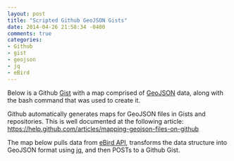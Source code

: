 ```yaml
---
layout: post
title: "Scripted Github GeoJSON Gists"
date: 2014-04-26 21:58:34 -0400
comments: true
categories: 
- Github
- gist
- geojson
- jq
- eBird
---
```

Below is a Github [Gist](https://gist.github.com/nhoag/9995803) with a map comprised of [GeoJSON](http://geojson.org/) data, along with the bash command that was used to create it.

Github automatically generates maps for GeoJSON files in Gists and repositories. This is well documented at the following article: https://help.github.com/articles/mapping-geojson-files-on-github

The map below pulls data from [eBird API](https://confluence.cornell.edu/display/CLOISAPI/eBird+API+1.1), transforms the data structure into GeoJSON format using [jq](http://stedolan.github.io/jq/), and then POSTs to a Github Gist.

<script src="https://gist.github.com/nhoag/9995803.js"></script>
